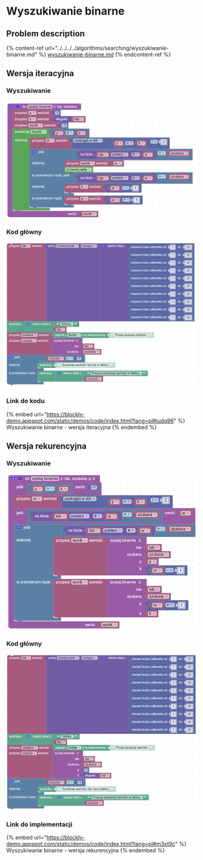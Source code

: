 # Wyszukiwanie binarne

## Problem description

{% content-ref url="../../../../algorithms/searching/wyszukiwanie-binarne.md" %}
[wyszukiwanie-binarne.md](../../../../algorithms/searching/wyszukiwanie-binarne.md)
{% endcontent-ref %}

## Wersja iteracyjna

### Wyszukiwanie

![Wyszukiwanie binarne - wersja iteracyjna](../../../../.gitbook/assets/binary_search_iterative.png)

### Kod główny

![](../../../../.gitbook/assets/binary_search_iterative_main.png)

### Link do kodu

{% embed url="https://blockly-demo.appspot.com/static/demos/code/index.html?lang=pl#judq96" %}
Wyszukiwanie binarne - wersja iteracyjna
{% endembed %}

## Wersja rekurencyjna

### Wyszukiwanie

![Wyszukiwanie binarne - wersja rekurencyjna](../../../../.gitbook/assets/binary_search_recursive.png)

### Kod główny

![](../../../../.gitbook/assets/binary_search_recursive_main.png)

### Link do implementacji

{% embed url="https://blockly-demo.appspot.com/static/demos/code/index.html?lang=pl#m3xt9c" %}
Wyszukiwanie binarne - wersja rekurencyjna
{% endembed %}

